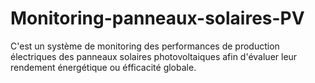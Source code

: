 # Monitoring-panneaux-solaires-PV
C'est un système de monitoring des performances de production électriques des panneaux solaires photovoltaiques afin d'évaluer leur rendement énergétique ou éfficacité globale.

